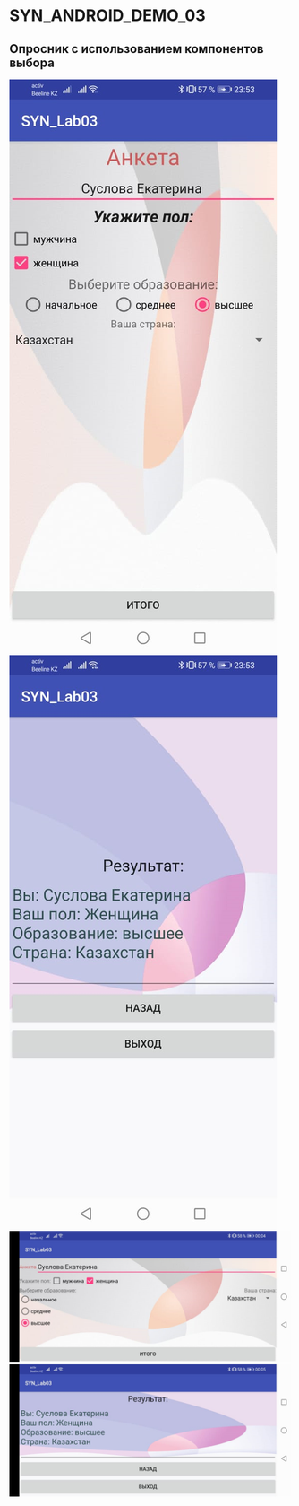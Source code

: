 # SYN_ANDROID_DEMO_03

## Опросник с использованием компонентов выбора

![Screenshot](screen01.png)
![Screenshot](screen02.png)
![Screenshot](screen03.png)
![Screenshot](screen04.png)
